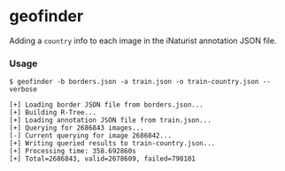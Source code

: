 # geofinder

Adding a `country` info to each image in the iNaturist annotation JSON file.

### Usage

```shell
$ geofinder -b borders.json -a train.json -o train-country.json --verbose

[+] Loading border JSON file from borders.json...
[+] Building R-Tree...
[+] Loading annotation JSON file from train.json...
[+] Querying for 2686843 images...
[-] Current querying for image 2686842...
[+] Writing queried results to train-country.json...
[+] Processing time: 358.692860s
[+] Total=2686843, valid=2678609, failed=798101
```
